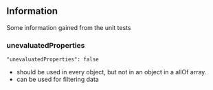 ## Information

Some information gained from the unit tests

### unevaluatedProperties

`"unevaluatedProperties": false`

- should be used in every object, but not in an object in a allOf array.
- can be used for filtering data
